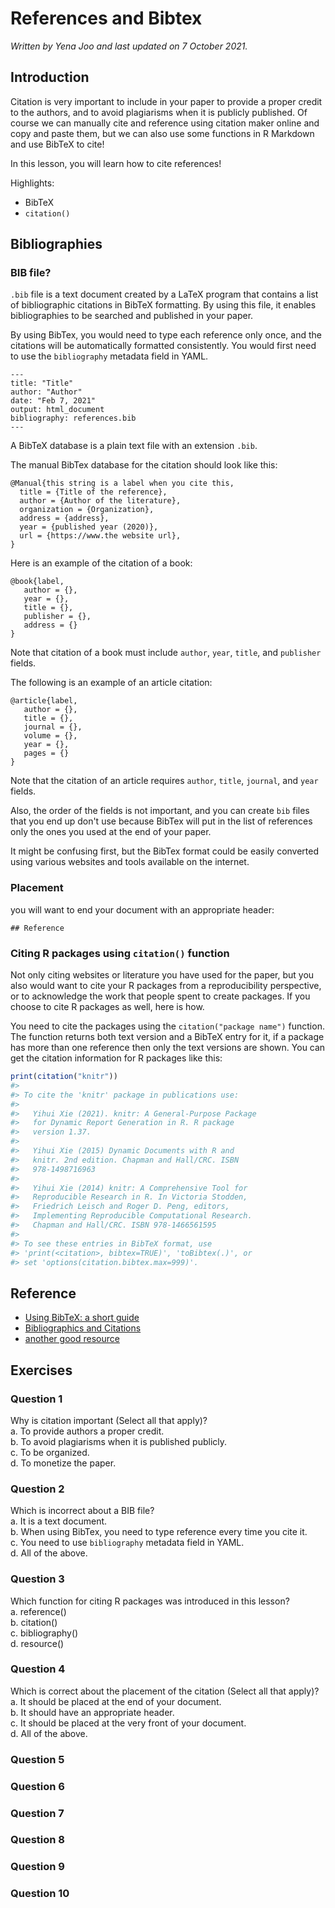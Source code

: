 


# References and Bibtex

*Written by Yena Joo and last updated on 7 October 2021.*

## Introduction

Citation is very important to include in your paper to provide a proper credit to the authors, and to avoid plagiarisms when it is publicly published. Of course we can manually cite and reference using citation maker online and copy and paste them, but we can also use some functions in R Markdown and use BibTeX to cite!    

In this lesson, you will learn how to cite references!

Highlights:  

- BibTeX  
- `citation()`  


## Bibliographies

### BIB file? 
`.bib` file is a text document created by a LaTeX program that contains a list of bibliographic citations in BibTeX formatting. By using this file, it enables bibliographies to be searched and published in your paper.  

By using BibTex, you would need to type each reference only once, and the citations will be automatically formatted consistently. You would first need to use the `bibliography` metadata field in YAML. 

```
---
title: "Title"
author: "Author"
date: "Feb 7, 2021"
output: html_document
bibliography: references.bib
--- 
```

A BibTeX database is a plain text file with an extension `.bib`.          

The manual BibTex database for the citation should look like this: 
```
@Manual{this string is a label when you cite this,
  title = {Title of the reference},
  author = {Author of the literature},
  organization = {Organization},
  address = {address},
  year = {published year (2020)},
  url = {https://www.the website url},
}
```

Here is an example of the citation of a book:  
```
@book{label,
   author = {},
   year = {},
   title = {},
   publisher = {},
   address = {}
}
```
Note that citation of a book must include `author`, `year`, `title`, and `publisher` fields.  

The following is an example of an article citation:   
```
@article{label,
   author = {},
   title = {},
   journal = {},
   volume = {},
   year = {},
   pages = {}
}
```
Note that the citation of an article requires `author`, `title`, `journal`, and `year` fields.  

Also, the order of the fields is not important, and you can create `bib` files that you end up don't use because BibTex will put in the list of references only the ones you used at the end of your paper.   

It might be confusing first, but the BibTex format could be easily converted using various websites and tools available on the internet.  

### Placement
you will want to end your document with an appropriate header:  

```
## Reference
``` 


### Citing R packages using `citation()` function

Not only citing websites or literature you have used for the paper, but you also would want to cite your R packages from a reproducibility perspective, or to acknowledge the work that people spent to create packages. If you choose to cite R packages as well, here is how.  

You need to cite the packages using the `citation("package name")` function. The function returns both text version and a BibTeX entry for it, if a package has more than one reference then only the text versions are shown. You can get the citation information for R packages like this: 


```r
print(citation("knitr"))
#> 
#> To cite the 'knitr' package in publications use:
#> 
#>   Yihui Xie (2021). knitr: A General-Purpose Package
#>   for Dynamic Report Generation in R. R package
#>   version 1.37.
#> 
#>   Yihui Xie (2015) Dynamic Documents with R and
#>   knitr. 2nd edition. Chapman and Hall/CRC. ISBN
#>   978-1498716963
#> 
#>   Yihui Xie (2014) knitr: A Comprehensive Tool for
#>   Reproducible Research in R. In Victoria Stodden,
#>   Friedrich Leisch and Roger D. Peng, editors,
#>   Implementing Reproducible Computational Research.
#>   Chapman and Hall/CRC. ISBN 978-1466561595
#> 
#> To see these entries in BibTeX format, use
#> 'print(<citation>, bibtex=TRUE)', 'toBibtex(.)', or
#> set 'options(citation.bibtex.max=999)'.
```



## Reference

- [Using BibTeX: a short guide](https://www.economics.utoronto.ca/osborne/latex/BIBTEX.HTM)  
- [Bibliographics and Citations](https://rmarkdown.rstudio.com/authoring_bibliographies_and_citations.html)  
- [another good resource](https://bookdown.org/yihui/rmarkdown-cookbook/bibliography.html)  


## Exercises

### Question 1
Why is citation important (Select all that apply)?  
a. To provide authors a proper credit.  
b. To avoid plagiarisms when it is published publicly.  
c. To be organized.  
d. To monetize the paper. 

### Question 2
Which is incorrect about a BIB file?  
a. It is a text document.  
b. When using BibTex, you need to type reference every time you cite it.  
c. You need to use `bibliography` metadata field in YAML.  
d. All of the above.  

### Question 3
Which function for citing R packages was introduced in this lesson?   
a. reference()    
b. citation()    
c. bibliography()  
d. resource()  

### Question 4
Which is correct about the placement of the citation (Select all that apply)?  
a. It should be placed at the end of your document.   
b. It should have an appropriate header.  
c. It should be placed at the very front of your document.  
d. All of the above.   

### Question 5

### Question 6

### Question 7

### Question 8

### Question 9

### Question 10


